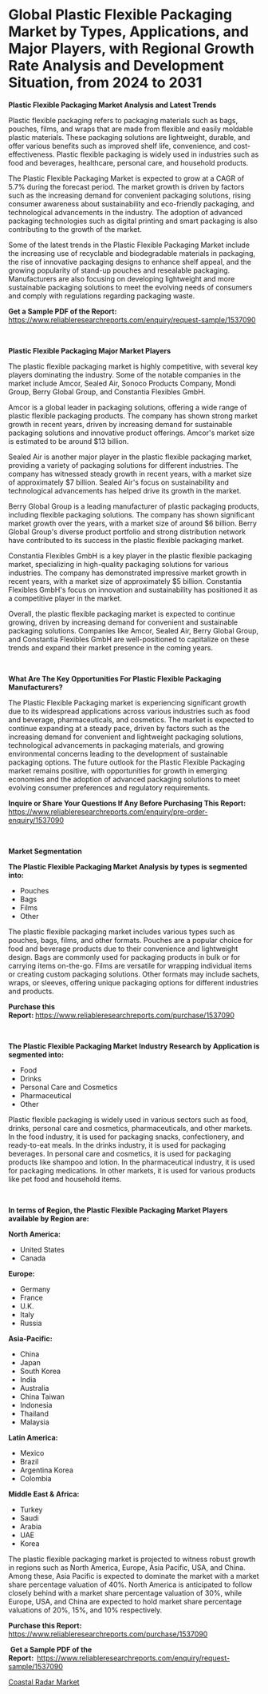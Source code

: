 <p><h1>Global Plastic Flexible Packaging Market by Types, Applications, and Major Players, with Regional Growth Rate Analysis and Development Situation, from 2024 to 2031</h1></p><p><strong>Plastic Flexible Packaging Market Analysis and Latest Trends</strong></p>
<p><p>Plastic flexible packaging refers to packaging materials such as bags, pouches, films, and wraps that are made from flexible and easily moldable plastic materials. These packaging solutions are lightweight, durable, and offer various benefits such as improved shelf life, convenience, and cost-effectiveness. Plastic flexible packaging is widely used in industries such as food and beverages, healthcare, personal care, and household products.</p><p>The Plastic Flexible Packaging Market is expected to grow at a CAGR of 5.7% during the forecast period. The market growth is driven by factors such as the increasing demand for convenient packaging solutions, rising consumer awareness about sustainability and eco-friendly packaging, and technological advancements in the industry. The adoption of advanced packaging technologies such as digital printing and smart packaging is also contributing to the growth of the market.</p><p>Some of the latest trends in the Plastic Flexible Packaging Market include the increasing use of recyclable and biodegradable materials in packaging, the rise of innovative packaging designs to enhance shelf appeal, and the growing popularity of stand-up pouches and resealable packaging. Manufacturers are also focusing on developing lightweight and more sustainable packaging solutions to meet the evolving needs of consumers and comply with regulations regarding packaging waste.</p></p>
<p><strong>Get a Sample PDF of the Report:&nbsp;</strong> <a href="https://www.reliableresearchreports.com/enquiry/request-sample/1537090">https://www.reliableresearchreports.com/enquiry/request-sample/1537090</a></p>
<p>&nbsp;</p>
<p><strong>Plastic Flexible Packaging Major Market Players</strong></p>
<p><p>The plastic flexible packaging market is highly competitive, with several key players dominating the industry. Some of the notable companies in the market include Amcor, Sealed Air, Sonoco Products Company, Mondi Group, Berry Global Group, and Constantia Flexibles GmbH.</p><p>Amcor is a global leader in packaging solutions, offering a wide range of plastic flexible packaging products. The company has shown strong market growth in recent years, driven by increasing demand for sustainable packaging solutions and innovative product offerings. Amcor's market size is estimated to be around $13 billion.</p><p>Sealed Air is another major player in the plastic flexible packaging market, providing a variety of packaging solutions for different industries. The company has witnessed steady growth in recent years, with a market size of approximately $7 billion. Sealed Air's focus on sustainability and technological advancements has helped drive its growth in the market.</p><p>Berry Global Group is a leading manufacturer of plastic packaging products, including flexible packaging solutions. The company has shown significant market growth over the years, with a market size of around $6 billion. Berry Global Group's diverse product portfolio and strong distribution network have contributed to its success in the plastic flexible packaging market.</p><p>Constantia Flexibles GmbH is a key player in the plastic flexible packaging market, specializing in high-quality packaging solutions for various industries. The company has demonstrated impressive market growth in recent years, with a market size of approximately $5 billion. Constantia Flexibles GmbH's focus on innovation and sustainability has positioned it as a competitive player in the market.</p><p>Overall, the plastic flexible packaging market is expected to continue growing, driven by increasing demand for convenient and sustainable packaging solutions. Companies like Amcor, Sealed Air, Berry Global Group, and Constantia Flexibles GmbH are well-positioned to capitalize on these trends and expand their market presence in the coming years.</p></p>
<p>&nbsp;</p>
<p><strong>What Are The Key Opportunities For Plastic Flexible Packaging Manufacturers?</strong></p>
<p><p>The Plastic Flexible Packaging market is experiencing significant growth due to its widespread applications across various industries such as food and beverage, pharmaceuticals, and cosmetics. The market is expected to continue expanding at a steady pace, driven by factors such as the increasing demand for convenient and lightweight packaging solutions, technological advancements in packaging materials, and growing environmental concerns leading to the development of sustainable packaging options. The future outlook for the Plastic Flexible Packaging market remains positive, with opportunities for growth in emerging economies and the adoption of advanced packaging solutions to meet evolving consumer preferences and regulatory requirements.</p></p>
<p><strong>Inquire or Share Your Questions If Any Before Purchasing This Report:</strong> <a href="https://www.reliableresearchreports.com/enquiry/pre-order-enquiry/1537090">https://www.reliableresearchreports.com/enquiry/pre-order-enquiry/1537090</a></p>
<p>&nbsp;</p>
<p><strong>Market Segmentation</strong></p>
<p><strong>The Plastic Flexible Packaging Market Analysis by types is segmented into:</strong></p>
<p><ul><li>Pouches</li><li>Bags</li><li>Films</li><li>Other</li></ul></p>
<p><p>The plastic flexible packaging market includes various types such as pouches, bags, films, and other formats. Pouches are a popular choice for food and beverage products due to their convenience and lightweight design. Bags are commonly used for packaging products in bulk or for carrying items on-the-go. Films are versatile for wrapping individual items or creating custom packaging solutions. Other formats may include sachets, wraps, or sleeves, offering unique packaging options for different industries and products.</p></p>
<p><strong>Purchase this Report:&nbsp;</strong><a href="https://www.reliableresearchreports.com/purchase/1537090">https://www.reliableresearchreports.com/purchase/1537090</a></p>
<p>&nbsp;</p>
<p><strong>The Plastic Flexible Packaging Market Industry Research by Application is segmented into:</strong></p>
<p><ul><li>Food</li><li>Drinks</li><li>Personal Care and Cosmetics</li><li>Pharmaceutical</li><li>Other</li></ul></p>
<p><p>Plastic flexible packaging is widely used in various sectors such as food, drinks, personal care and cosmetics, pharmaceuticals, and other markets. In the food industry, it is used for packaging snacks, confectionery, and ready-to-eat meals. In the drinks industry, it is used for packaging beverages. In personal care and cosmetics, it is used for packaging products like shampoo and lotion. In the pharmaceutical industry, it is used for packaging medications. In other markets, it is used for various products like pet food and household items.</p></p>
<p>&nbsp;</p>
<p><strong>In terms of Region, the Plastic Flexible Packaging Market Players available by Region are:</strong></p>
<p>
    <p> <strong> North America: </strong>
        <ul>
            <li>United States</li>
            <li>Canada</li>
        </ul>
        </p> 
    <p> <strong> Europe: </strong>
        <ul>
            <li>Germany</li>
            <li>France</li>
            <li>U.K.</li>
            <li>Italy</li>
            <li>Russia</li>
        </ul>
        </p> 
    <p> <strong> Asia-Pacific: </strong>
        <ul>
            <li>China</li>
            <li>Japan</li>
            <li>South Korea</li>
            <li>India</li>
            <li>Australia</li>
            <li>China Taiwan</li>
            <li>Indonesia</li>
            <li>Thailand</li>
            <li>Malaysia</li>
        </ul>
        </p> 
    <p> <strong> Latin America: </strong>
        <ul>
            <li>Mexico</li>
            <li>Brazil</li>
            <li>Argentina Korea</li>
            <li>Colombia</li>
        </ul>
        </p> 
    <p> <strong> Middle East & Africa: </strong>
        <ul>
            <li>Turkey</li>
            <li>Saudi</li>
            <li>Arabia</li>
            <li>UAE</li>
            <li>Korea</li>
        </ul>
    </p>
    </p>
<p><p>The plastic flexible packaging market is projected to witness robust growth in regions such as North America, Europe, Asia Pacific, USA, and China. Among these, Asia Pacific is expected to dominate the market with a market share percentage valuation of 40%. North America is anticipated to follow closely behind with a market share percentage valuation of 30%, while Europe, USA, and China are expected to hold market share percentage valuations of 20%, 15%, and 10% respectively.</p></p>
<p><strong>Purchase this Report: </strong><a href="https://www.reliableresearchreports.com/purchase/1537090">https://www.reliableresearchreports.com/purchase/1537090</a></p>
<p>&nbsp;<strong>Get a Sample PDF of the Report:&nbsp;&nbsp;</strong><a href="https://www.reliableresearchreports.com/enquiry/request-sample/1537090">https://www.reliableresearchreports.com/enquiry/request-sample/1537090</a></p>
<p><strong></strong></p>
<p><p><a href="https://copper-carbon-84f.notion.site/Global-Coastal-Radar-Market-by-Types-Applications-and-Major-Players-with-Regional-Growth-Rate-Ana-2a87cd4364d647469f85a2812ab2451d">Coastal Radar Market</a></p></p>